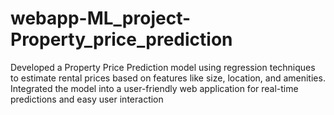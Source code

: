 # webapp-ML_project-Property_price_prediction
Developed a Property Price Prediction model using regression techniques to estimate rental prices based on features like size, location, and amenities. Integrated the model into a user-friendly web application for real-time predictions and easy user interaction
